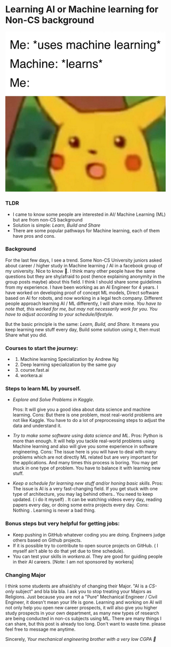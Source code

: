 # Learning AI or Machine learning for Non-CS background
![meme](/images/dl_in_robotics/meme_2.png)
### TLDR
- I came to know some people are interested in AI/ Machine Learning (ML) but are from non-CS background
- Solution is simple: *Learn, Build and Share*
- There are some popular pathways for Machine learning, each of them have pros and cons.

### Background

For the last few days, I see a trend. Some Non-CS University juniors asked about career / higher study in Machine learning / AI in a facebook group of my university. Nice to know 🙂. I think many other people have the same questions but they are shy/afraid to post (hence explaining anonymity in the group posts maybe) about this field. I think I should share some guidelines from my experience. I have been working as an AI Engineer for 4 years. I have worked on developing proof of concept ML models, Direct software based on AI for robots, and now working in a legal tech company. Different people approach learning AI / ML differently, I will share mine.
*You have to note that, this worked for me, but may not necessarily work for you. You have to adjust according to your schedule/lifestyle*. 

But the basic principle is the same: *Learn, Build, and Share*. It means you keep learning new stuff every day, Build some solution using it, then must Share what you did.

### Courses to start the journey:
- 1) Machine learning Specialization by Andrew Ng
- 2) Deep learning specialization by the same guy
- 3) course.fast.ai
- 4) workera.ai

### Steps to learn ML by yourself.
- *Explore and Solve Problems in Kaggle*.
  
  Pros: It will give you a good idea about data science and machine learning.
  Cons: But there is one problem, most real-world problems are not like Kaggle. You have to do a lot of preprocessing steps to adjust the data and understand it.
- *Try to make some software using data science and ML*.
  Pros: Python is more than enough. It will help you tackle real-world problems using Machine learning and also will give you some experience in software engineering.
  Cons: The issue here is you will have to deal with many problems which are not directly ML related but are very important for the applications. And many times this process is boring. You may get stuck in one type of problem. You have to balance it with learning new stuff.
- *Keep a schedule for learning new stuff and/or honing basic skills*.
  Pros: The issue is AI is a very fast-changing field. If you get stuck with one type of architecture, you may lag behind others.. You need to keep updated. ( i do it myself) . It can be watching videos every day, reading papers every day, or doing some extra projects every day.
  Cons: Nothing . Learning is never a bad thing.
  
### Bonus steps but very helpful for getting jobs:
-  Keep pushing in GitHub whatever coding you are doing. Engineers judge others based on Github projects.
-  If it is possible try to contribute to open source projects on GitHub. ( I myself ain't able to do that yet due to time schedule).
-  You can test your skills in *workera.ai*. They are good for guiding people in their AI careers. [Note: I am not sponsored by workera]

### Changing Major

I think some students are afraid/shy of changing their Major. "AI is a *CS-only* subject" and bla bla bla. I ask you to stop treating your Majors as Religions. Just because you are not a "Pure" Mechanical Engineer / Civil Engineer, it doesn't mean your life is gone. Learning and working on AI will not only help you open new career prospects, it will also give you higher study prospects in your own department, as many new types of research are being conducted in non-cs subjects using ML.
There are many things I can share, but this post is already too long. Don't want to waste time. please feel free to message me anytime.

Sincerely,
*Your mechanical engineering brother with a very low CGPA 🙂*
